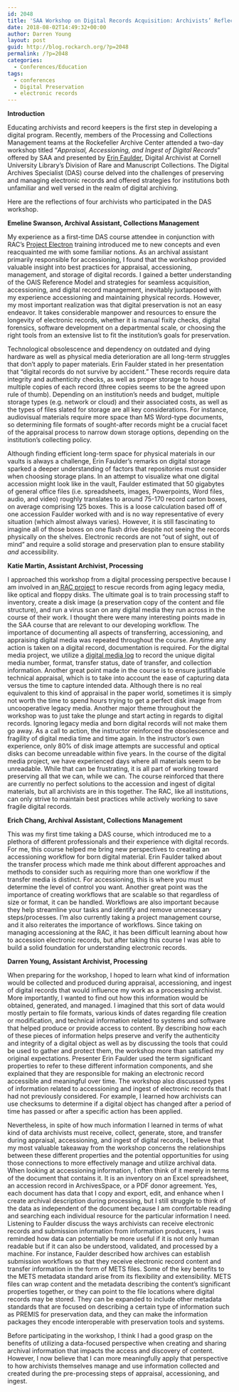 ```yaml
---
id: 2048
title: 'SAA Workshop on Digital Records Acquisition: Archivists’ Reflections'
date: 2018-08-02T14:49:32+00:00
author: Darren Young
layout: post
guid: http://blog.rockarch.org/?p=2048
permalink: /?p=2048
categories:
  - Conferences/Education
tags:
  - conferences
  - Digital Preservation
  - electronic records
---
```

**Introduction**

<span style="font-weight: 400">Educating archivists and record keepers is the first step in developing a digital program. Recently, members of the Processing and Collections Management teams at the Rockefeller Archive Center attended a two-day workshop titled “</span>_<span style="font-weight: 400">Appraisal, Accessioning, and Ingest of Digital Records</span>_<span style="font-weight: 400">” offered by SAA and presented by </span>[<span style="font-weight: 400">Erin Faulder</span>](https://www.library.cornell.edu/about/news/library-insider/staff-profile-erin-faulder)<span style="font-weight: 400">, Digital Archivist at Cornell University Library’s Division of Rare and Manuscript Collections. The Digital Archives Specialist (DAS) course delved into the challenges of</span> <span style="font-weight: 400">preserving and managing electronic records and offered strategies for institutions both unfamiliar and well versed in the realm of digital archiving. </span>

<span style="font-weight: 400">Here are the reflections of four archivists who participated in the DAS workshop.</span>

<!--more-->

**Emeline Swanson, Archival Assistant, Collections Management**

<span style="font-weight: 400">My experience as a first-time DAS course attendee in conjunction with RAC’s </span>[<span style="font-weight: 400">Project Electron</span>](http://projectelectron.rockarch.org/) <span style="font-weight: 400">training introduced me to new concepts and even reacquainted me with some familiar notions. As an archival assistant primarily responsible for accessioning, I found that the workshop provided valuable insight into best practices for appraisal, accessioning, management, and storage of digital records. I gained a better understanding of the OAIS Reference Model and strategies for seamless acquisition, accessioning, and digital record management, inevitably juxtaposed with my experience accessioning and maintaining physical records. However, my most important realization was that digital preservation is not an easy endeavor. It takes considerable manpower and resources to ensure the longevity of electronic records, whether it is manual fixity checks, digital forensics, software development on a departmental scale, or choosing the right tools from an extensive list to fit the institution’s goals for preservation.</span>

<span style="font-weight: 400">Technological obsolescence and dependency on outdated and dying hardware as well as physical media deterioration are all long-term struggles that don’t apply to paper materials. Erin Faulder stated in her presentation that “digital records do not survive by accident.” These records require data integrity and authenticity checks, as well as proper storage to house multiple copies of each record (three copies seems to be the agreed upon rule of thumb). Depending on an institution’s needs and budget, multiple storage types (e.g. network or cloud) and their associated costs, as well as the types of files slated for storage are all key considerations. For instance, audiovisual materials require more space than MS Word-type documents, so determining file formats of sought-after records might be a crucial facet of the appraisal process to narrow down storage options, depending on the institution’s collecting policy.</span>

<span style="font-weight: 400">Although finding efficient long-term space for physical materials in our vaults is always a challenge, Erin Faulder’s remarks on digital storage sparked a deeper understanding of factors that repositories must consider when choosing storage plans. In an attempt to visualize what one digital accession might look like in the vault, Faulder estimated that 50 gigabytes of general office files (i.e. spreadsheets, images, Powerpoints, Word files, audio, and video) roughly translates to around 75-170 record carton boxes, on average comprising 125 boxes. This is a loose calculation based off of one accession Faulder worked with and is no way representative of every situation (which almost always varies). However, it is still fascinating to imagine all of those boxes on one flash drive despite not seeing the records physically on the shelves. Electronic records are not “out of sight, out of mind” and require a solid storage and preservation plan to ensure stability </span>_<span style="font-weight: 400">and</span>_ <span style="font-weight: 400">accessibility.</span>

**Katie Martin, Assistant Archivist, Processing**

<span style="font-weight: 400">I approached this workshop from a digital processing perspective because I am involved in an</span>[<span style="font-weight: 400"> </span><span style="font-weight: 400">RAC project</span>](http://blog.rockarch.org/?p=1930) <span style="font-weight: 400">to rescue records from aging legacy media, like optical and floppy disks. The ultimate goal is to train processing staff to inventory, create a disk image (a preservation copy of the content and file structure), and run a virus scan on any digital media they run across in the course of their work. I thought there were many interesting points made in the SAA course that are relevant to our developing workflow. The importance of documenting all aspects of transferring, accessioning, and appraising digital media was repeated throughout the course. Anytime any action is taken on a digital record, documentation is required. For the digital media project, we utilize a </span>[<span style="font-weight: 400">digital media log</span>](http://blog.rockarch.org/?p=1650) <span style="font-weight: 400">to record the unique digital media number, format, transfer status, date of transfer, and collection information. Another great point made in the course is to ensure justifiable technical appraisal, which is to take into account the ease of capturing data versus the time to capture intended data. Although there is no real equivalent to this kind of appraisal in the paper world, sometimes it is simply not worth the time to spend hours trying to get a perfect disk image from uncooperative legacy media. Another major theme throughout the workshop was to just take the plunge and start acting in regards to digital records. Ignoring legacy media and born digital records will not make them go away. As a call to action, the instructor reinforced the obsolescence and fragility of digital media time and time again. In the instructor’s own experience, only 80% of disk image attempts are successful and optical disks can become unreadable within five years. In the course of the digital media project, we have experienced days where all materials seem to be unreadable. While that can be frustrating, it is all part of working toward preserving all that we can, while we can. The course reinforced that there are currently no perfect solutions to the accession and ingest of digital materials, but all archivists are in this together. The RAC, like all institutions, can only strive to maintain best practices while actively working to save fragile digital records.</span>

**Erich Chang, Archival Assistant, Collections Management**

<span style="font-weight: 400">This was my first time taking a DAS course, which introduced me to a plethora of different professionals and their experience with digital records. For me, this course helped me bring new perspectives to creating an accessioning workflow for born digital material. Erin Faulder talked about the transfer process which made me think about different approaches and methods to consider such as requiring more than one workflow if the transfer media is distinct. For accessioning, this is where you must determine the level of control you want. Another great point was the importance of creating workflows that are scalable so that regardless of size or format, it can be handled. Workflows are also important because they help streamline your tasks and identify and remove unnecessary steps/processes. I’m also currently taking a project management course, and it also reiterates the importance of workflows. Since taking on managing accessioning at the RAC, it has been difficult learning about how to accession electronic records, but after taking this course I was able to build a solid foundation for understanding electronic records.</span>

**Darren Young, Assistant Archivist, Processing**

<span style="font-weight: 400">When preparing for the workshop, I hoped to learn what kind of information would be collected and produced during appraisal, accessioning, and ingest of digital records that would influence my work as a processing archivist. More importantly, I wanted to find out how this information would be obtained, generated, and managed. I imagined that this sort of data would mostly pertain to file formats, various kinds of dates regarding file creation or modification, and technical information related to systems and software that helped produce or provide access to content. By describing how each of these pieces of information helps preserve and verify the authenticity and integrity of a digital object as well as by discussing the tools that could be used to gather and protect them, the workshop more than satisfied my original expectations. Presenter Erin Faulder used the term significant properties to refer to these different information components, and she explained that they are responsible for making an electronic record accessible and meaningful over time. The workshop also discussed types of information related to accessioning and ingest of electronic records that I had not previously considered. For example, I learned how archivists can use checksums to determine if a digital object has changed after a period of time has passed or after a specific action has been applied.</span>

<span style="font-weight: 400">Nevertheless, in spite of how much information I learned in terms of what kind of data archivists must receive, collect, generate, store, and transfer during appraisal, accessioning, and ingest of digital records, I believe that my most valuable takeaway from the workshop concerns the relationships between these different properties and the potential opportunities for using those connections to more effectively manage and utilize archival data. When looking at accessioning information, I often think of it merely in terms of the document that contains it. It is an inventory on an Excel spreadsheet, an accession record in ArchivesSpace, or a PDF donor agreement. Yes, each document has data that I copy and export, edit, and enhance when I create archival description during processing, but I still struggle to think of the data as independent of the document because I am comfortable reading and searching each individual resource for the particular information I need. Listening to Faulder discuss the ways archivists can receive electronic records and submission information from information producers, I was reminded how data can potentially be more useful if it is not only human readable but if it can also be understood, validated, and processed by a machine. For instance, Faulder described how archives can establish submission workflows so that they receive electronic record content and transfer information in the form of METS files. Some of the key benefits to the METS metadata standard arise from its flexibility and extensibility. METS files can wrap content and the metadata describing the content’s significant properties together, or they can point to the file locations where digital records may be stored. They can be expanded to include other metadata standards that are focused on describing a certain type of information such as PREMIS for preservation data, and they can make the information packages they encode interoperable with preservation tools and systems.</span>

<span style="font-weight: 400">Before participating in the workshop, I think I had a good grasp on the benefits of utilizing a data-focused perspective when creating and sharing archival information that impacts the access and discovery of content. However, I now believe that I can more meaningfully apply that perspective to how archivists themselves manage and use information collected and created during the pre-processing steps of appraisal, accessioning, and ingest.</span>